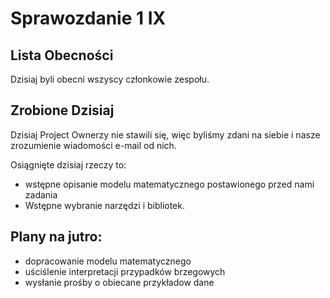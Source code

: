Sprawozdanie 1 IX
==================

Lista Obecności
---------------

Dzisiaj byli obecni wszyscy członkowie zespołu.

Zrobione Dzisiaj
----------------
Dzisiaj Project Ownerzy nie stawili się, więc byliśmy zdani na siebie i nasze zrozumienie wiadomości e-mail od nich. 

Osiągnięte dzisiaj rzeczy to:
* wstępne opisanie modelu matematycznego postawionego przed nami zadania
* Wstępne wybranie narzędzi i bibliotek.

Plany na jutro:
---------------
* dopracowanie modelu matematycznego
* uściślenie interpretacji przypadków brzegowych 
* wysłanie prośby o obiecane przykładow dane
